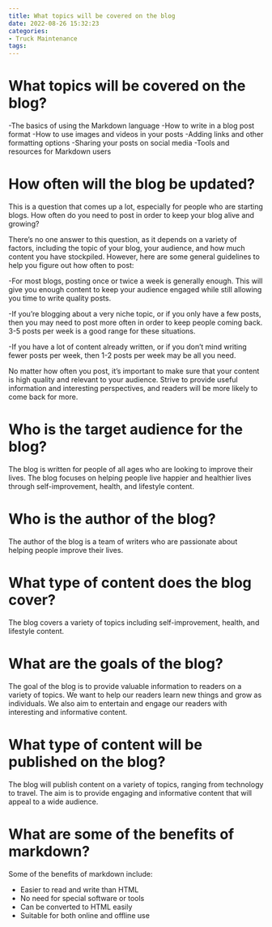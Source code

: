 ```yaml
---
title: What topics will be covered on the blog
date: 2022-08-26 15:32:23
categories:
- Truck Maintenance
tags:
---
```



#  What topics will be covered on the blog?

-The basics of using the Markdown language
-How to write in a blog post format
-How to use images and videos in your posts
-Adding links and other formatting options
-Sharing your posts on social media
-Tools and resources for Markdown users

#  How often will the blog be updated?

This is a question that comes up a lot, especially for people who are starting blogs. How often do you need to post in order to keep your blog alive and growing?

There’s no one answer to this question, as it depends on a variety of factors, including the topic of your blog, your audience, and how much content you have stockpiled. However, here are some general guidelines to help you figure out how often to post:

-For most blogs, posting once or twice a week is generally enough. This will give you enough content to keep your audience engaged while still allowing you time to write quality posts.

-If you’re blogging about a very niche topic, or if you only have a few posts, then you may need to post more often in order to keep people coming back. 3-5 posts per week is a good range for these situations.

-If you have a lot of content already written, or if you don’t mind writing fewer posts per week, then 1-2 posts per week may be all you need.

No matter how often you post, it’s important to make sure that your content is high quality and relevant to your audience. Strive to provide useful information and interesting perspectives, and readers will be more likely to come back for more.

#  Who is the target audience for the blog?

The blog is written for people of all ages who are looking to improve their lives. The blog focuses on helping people live happier and healthier lives through self-improvement, health, and lifestyle content.

# Who is the author of the blog?

The author of the blog is a team of writers who are passionate about helping people improve their lives.

# What type of content does the blog cover?

The blog covers a variety of topics including self-improvement, health, and lifestyle content.

#  What are the goals of the blog?

The goal of the blog is to provide valuable information to readers on a variety of topics. We want to help our readers learn new things and grow as individuals. We also aim to entertain and engage our readers with interesting and informative content.

#  What type of content will be published on the blog?

The blog will publish content on a variety of topics, ranging from technology to travel. The aim is to provide engaging and informative content that will appeal to a wide audience.

# What are some of the benefits of markdown?

Some of the benefits of markdown include:

- Easier to read and write than HTML
- No need for special software or tools
- Can be converted to HTML easily
- Suitable for both online and offline use